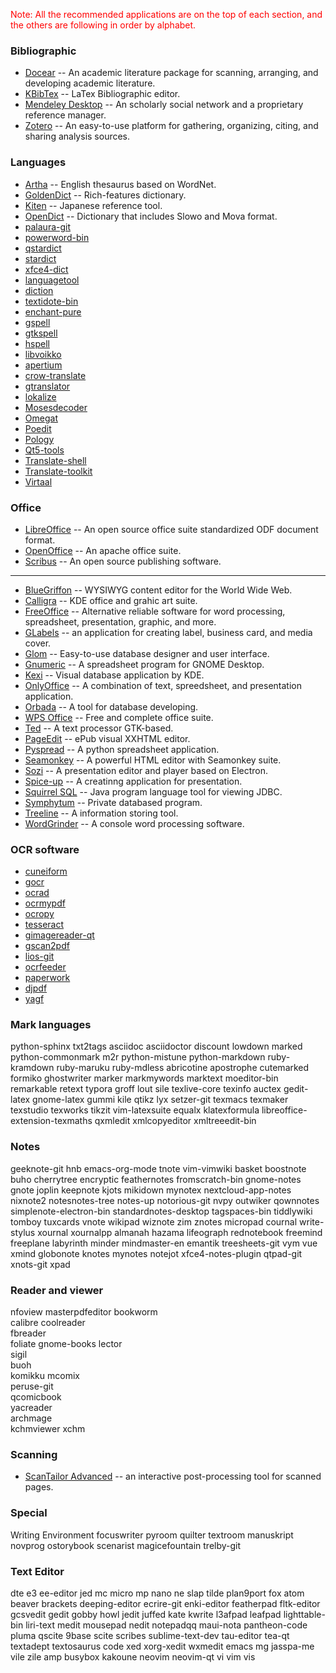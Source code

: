 
<p style="color:red;">Note: All the recommended applications are on the top of each section, and the others are following in order by alphabet. </p>

					

### Bibliographic 
- [Docear](/en/bibliographic/docear.md) -- An academic literature package for scanning, arranging, and developing academic literature. 
- [KBibTex](/en/bibliographic/kbibtex.md) -- LaTex Bibliographic editor.
- [Mendeley Desktop](/en/bibliographic/mendeleydesktop.md) -- An scholarly social network and a proprietary reference manager. 
- [Zotero](/en/bibliographic/zotero.md) --	An easy-to-use platform for gathering, organizing, citing, and sharing analysis sources. 			

<!-- ### Document converters	
- [Apvlv](/en/documentconverter/apvlv.md) -- Lightweight document viewer.
											 -->

### Languages
- [Artha](/en/languages/artha.md) -- English thesaurus based on WordNet.		
- [GoldenDict](/en/languages/goldendict.md) -- Rich-features dictionary.
- [Kiten](/en/languages/kiten.md) -- Japanese reference tool.	
- [OpenDict](/en/languages/opendict.md) -- Dictionary that includes Slowo and Mova format. 	 
- [palaura-git]()	
- [powerword-bin]()	
- [qstardict]()	
- [stardict]()	
- [xfce4-dict]()	
- [languagetool]()	
- [diction]()	
- [textidote-bin]()	
- [enchant-pure]()	
- [gspell]()	
- [gtkspell]()	
- [hspell]()	
- [libvoikko]()	
- [apertium]()	
- [crow-translate]()
- [gtranslator]()	
- [lokalize]()	
- [Mosesdecoder]()	
- [Omegat]()	
- [Poedit]()	
- [Pology]()	
- [Qt5-tools]()	
- [Translate-shell]()	
- [Translate-toolkit]()	
- [Virtaal]()																										
															
### Office
- [LibreOffice](/en/office/libreoffice.md) -- An open source office suite standardized ODF document format. 
- [OpenOffice](/en/office/openoffice.md) -- An apache office suite.	
- [Scribus](/en/office/scribus.md) -- An open source publishing software.
---
- [BlueGriffon](/en/office/bluegriffon.md) -- WYSIWYG content editor for the World Wide Web.
- [Calligra](/en/office/calligra.md) -- KDE office and grahic art suite. 
- [FreeOffice](/en/office/freeoffice.md) -- Alternative reliable software for word processing, spreadsheet, presentation, graphic,  and more.	
- [GLabels](/en/office/glabels.md)  -- an application for creating label, business card, and  media cover.
- [Glom](/en/office/glom.md) -- Easy-to-use database designer and user interface.	
- [Gnumeric](/en/office/gnumeric.md) -- A spreadsheet program for GNOME Desktop.
- [Kexi](/en/office/kexi.md) -- Visual database application by KDE.
- [OnlyOffice](/en/office/onlyoffice.md) -- A combination of text, spreedsheet, and presentation application.	
- [Orbada](/en/office/orbada.md) --	A tool for database developing.
- [WPS Office](/en/office/wspoffice.md) -- Free and complete office suite.
- [Ted](/en/office/ted.md) -- A text processor GTK-based.
- [PageEdit](/en/office/pageedit.md) --	ePub visual XXHTML editor.
- [Pyspread](/en/office/pyspread.md) -- A python spreadsheet application.	
- [Seamonkey](/en/office/seamonkey.md) -- A powerful HTML editor with Seamonkey suite.
- [Sozi](/en/office/sozi.md) --	A presentation editor and player based on Electron.
- [Spice-up](/en/office/spiceup.md) -- A creatinng application for presentation.
- [Squirrel SQL](/en/office/squirrel-sql.md) -- Java program language tool for viewing JDBC.
- [Symphytum](/en/office/symphytum.md) -- Private databased program.	
- [Treeline](/en/office/treeline.md) -- A information storing tool. 
- [WordGrinder](/en/office/wordgrinder.md) --  A console word processing software.
### OCR software	
- [cuneiform]()	
- [gocr]()	
- [ocrad]()	
- [ocrmypdf]()	
- [ocropy]()	
- [tesseract]()	
- [gimagereader-qt]()	
- [gscan2pdf]()	
- [lios-git]()	
- [ocrfeeder]()	
- [paperwork]()	
- [djpdf]()	
- [yagf]()	

### Mark languages
python-sphinx	txt2tags	asciidoc	asciidoctor	discount	lowdown	marked	python-commonmark	m2r	python-mistune	python-markdown	ruby-kramdown	ruby-maruku	ruby-mdless	abricotine	apostrophe	cutemarked	formiko	ghostwriter	marker	markmywords	marktext	moeditor-bin	remarkable	retext	typora	groff	lout	sile	texlive-core	texinfo	auctex	gedit-latex	gnome-latex	gummi	kile	qtikz	lyx	setzer-git	texmacs	texmaker	texstudio	texworks	tikzit	vim-latexsuite	equalx	klatexformula	libreoffice-extension-texmaths	qxmledit	xmlcopyeditor	xmltreeedit-bin																																															
### Notes	
geeknote-git	hnb	emacs-org-mode	tnote	vim-vimwiki	basket	boostnote	buho	cherrytree	encryptic	feathernotes	fromscratch-bin	gnome-notes	gnote	joplin	keepnote	kjots	mikidown	mynotex	nextcloud-app-notes	nixnote2	notesnotes-tree	notes-up	notorious-git	nvpy	outwiker	qownnotes	simplenote-electron-bin	standardnotes-desktop	tagspaces-bin	tiddlywiki	tomboy	tuxcards	vnote	wikipad	wiznote	zim	znotes	micropad	cournal	write-stylus	xournal	xournalpp	almanah	hazama	lifeograph	rednotebook	freemind	freeplane	labyrinth	minder	mindmaster-en	emantik	treesheets-git	vym	vue	xmind	globonote	knotes	mynotes	notejot	xfce4-notes-plugin	qtpad-git	xnots-git	xpad			

### Reader and viewer	
nfoview	
masterpdfeditor	
bookworm	
calibre	
coolreader	
fbreader	
foliate	
gnome-books	
lector	
sigil	
buoh	
komikku	
mcomix	
peruse-git	
qcomicbook	
yacreader	
archmage	
kchmviewer	xchm																	
	
### Scanning
- [ScanTailor  Advanced]() -- an interactive post-processing tool for scanned pages.																																			
### Special
Writing Environment	focuswriter	pyroom	quilter	textroom	manuskript	novprog	ostorybook	scenarist	magicefountain	trelby-git	

### Text Editor	
dte	e3	ee-editor	jed	mc	micro	mp	 nano	ne	slap	tilde	plan9port	fox	atom	 beaver	brackets	deeping-editor	ecrire-git	enki-editor	featherpad	fltk-editor	gcsvedit	gedit	gobby	howl	jedit	juffed	kate	kwrite	l3afpad	leafpad	lighttable-bin	liri-text	medit	mousepad	nedit	notepadqq	maui-nota	pantheon-code	pluma	qscite	9base	scite	scribes	sublime-text-dev	tau-editor	tea-qt	textadept	textosaurus	code	xed	xorg-xedit	wxmedit	emacs	mg	jasspa-me	vile	zile	amp	busybox	kakoune	neovim	neovim-qt	vi	vim	vis																																																					
																																																																																																																																																																																																																																																																																																																																																																																																																																																																																																																																										
